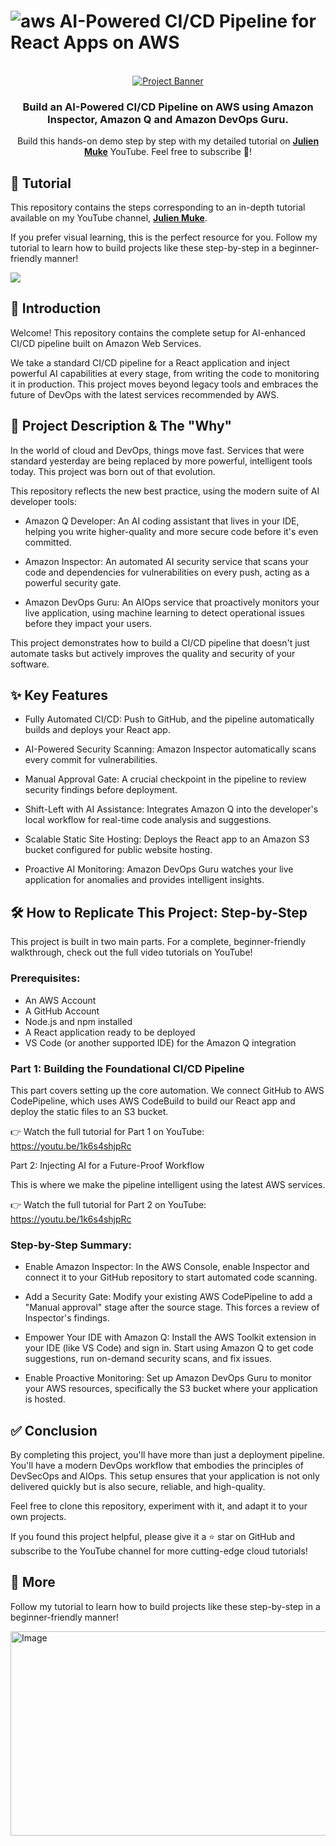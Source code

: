 # ![aws](https://github.com/julien-muke/Search-Engine-Website-using-AWS/assets/110755734/01cd6124-8014-4baa-a5fe-bd227844d263) AI-Powered CI/CD Pipeline for React Apps on AWS

<div align="center">

  <br />
    <a href="https://youtu.be/if5gMxb2LSM" target="_blank">
      <img src="https://github.com/user-attachments/assets/22475eca-5aa5-4961-b633-8cb1dda7d303" alt="Project Banner">
    </a>
  <br />

<h3 align="center">Build an AI-Powered CI/CD Pipeline on AWS using Amazon Inspector, Amazon Q and Amazon DevOps Guru.</h3>

   <div align="center">
     Build this hands-on demo step by step with my detailed tutorial on <a href="http://www.youtube.com/@julienmuke/videos" target="_blank"><b>Julien Muke</b></a> YouTube. Feel free to subscribe 🔔!
    </div>
</div>

## 🚨 Tutorial

This repository contains the steps corresponding to an in-depth tutorial available on my YouTube
channel, <a href="http://www.youtube.com/@julienmuke/videos" target="_blank"><b>Julien Muke</b></a>.

If you prefer visual learning, this is the perfect resource for you. Follow my tutorial to learn how to build projects
like these step-by-step in a beginner-friendly manner!

<a href="https://youtu.be/if5gMxb2LSM" target="_blank"><img src="https://github.com/sujatagunale/EasyRead/assets/151519281/1736fca5-a031-4854-8c09-bc110e3bc16d" /></a>

## <a name="introduction">🤖 Introduction</a>

Welcome! This repository contains the complete setup for AI-enhanced CI/CD pipeline built on Amazon Web Services.

We take a standard CI/CD pipeline for a React application and inject powerful AI capabilities at every stage, from writing the code to monitoring it in production. This project moves beyond legacy tools and embraces the future of DevOps with the latest services recommended by AWS.



## <a name="steps">🚀 Project Description & The "Why"</a>

In the world of cloud and DevOps, things move fast. Services that were standard yesterday are being replaced by more powerful, intelligent tools today. This project was born out of that evolution.

This repository reflects the new best practice, using the modern suite of AI developer tools:

- Amazon Q Developer: An AI coding assistant that lives in your IDE, helping you write higher-quality and more secure code before it's even committed.

- Amazon Inspector: An automated AI security service that scans your code and dependencies for vulnerabilities on every push, acting as a powerful security gate.

- Amazon DevOps Guru: An AIOps service that proactively monitors your live application, using machine learning to detect operational issues before they impact your users.

This project demonstrates how to build a CI/CD pipeline that doesn't just automate tasks but actively improves the quality and security of your software.



## <a name="steps">✨ Key Features</a>

- Fully Automated CI/CD: Push to GitHub, and the pipeline automatically builds and deploys your React app.

- AI-Powered Security Scanning: Amazon Inspector automatically scans every commit for vulnerabilities.

- Manual Approval Gate: A crucial checkpoint in the pipeline to review security findings before deployment.

- Shift-Left with AI Assistance: Integrates Amazon Q into the developer's local workflow for real-time code analysis and suggestions.

- Scalable Static Site Hosting: Deploys the React app to an Amazon S3 bucket configured for public website hosting.

- Proactive AI Monitoring: Amazon DevOps Guru watches your live application for anomalies and provides intelligent insights.

## <a name="steps">🛠️ How to Replicate This Project: Step-by-Step </a>

This project is built in two main parts. For a complete, beginner-friendly walkthrough, check out the full video tutorials on YouTube!

### Prerequisites: 

- An AWS Account
- A GitHub Account
- Node.js and npm installed
- A React application ready to be deployed
- VS Code (or another supported IDE) for the Amazon Q integration

### Part 1: Building the Foundational CI/CD Pipeline

This part covers setting up the core automation. We connect GitHub to AWS CodePipeline, which uses AWS CodeBuild to build our React app and deploy the static files to an S3 bucket.

👉 Watch the full tutorial for Part 1 on YouTube:
https://youtu.be/1k6s4shjpRc

Part 2: Injecting AI for a Future-Proof Workflow

This is where we make the pipeline intelligent using the latest AWS services.

👉 Watch the full tutorial for Part 2 on YouTube:
https://youtu.be/1k6s4shjpRc

### Step-by-Step Summary:

- Enable Amazon Inspector: In the AWS Console, enable Inspector and connect it to your GitHub repository to start automated code scanning.

- Add a Security Gate: Modify your existing AWS CodePipeline to add a "Manual approval" stage after the source stage. This forces a review of Inspector's findings.

- Empower Your IDE with Amazon Q: Install the AWS Toolkit extension in your IDE (like VS Code) and sign in. Start using Amazon Q to get code suggestions, run on-demand security scans, and fix issues.

- Enable Proactive Monitoring: Set up Amazon DevOps Guru to monitor your AWS resources, specifically the S3 bucket where your application is hosted.

## ✅ Conclusion

By completing this project, you'll have more than just a deployment pipeline. You'll have a modern DevOps workflow that embodies the principles of DevSecOps and AIOps. This setup ensures that your application is not only delivered quickly but is also secure, reliable, and high-quality.

Feel free to clone this repository, experiment with it, and adapt it to your own projects.

If you found this project helpful, please give it a ⭐ star on GitHub and subscribe to the YouTube channel for more cutting-edge cloud tutorials!

## 🚀 More

Follow my tutorial to learn how to build projects like these step-by-step in a beginner-friendly manner!

<img width="1117" height="327" alt="Image" src="https://github.com/user-attachments/assets/a864c284-5647-4f4d-af70-386d7e0efadc" />